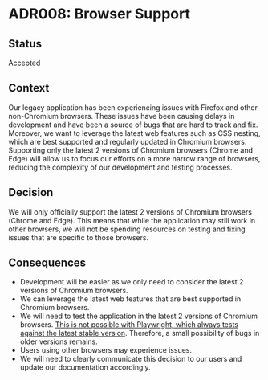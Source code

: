 # ADR008: Browser Support

## Status

Accepted

## Context

Our legacy application has been experiencing issues with Firefox and other
non-Chromium browsers. These issues have been causing delays in development and
have been a source of bugs that are hard to track and fix. Moreover, we want to
leverage the latest web features such as CSS nesting, which are best supported
and regularly updated in Chromium browsers. Supporting only the latest 2
versions of Chromium browsers (Chrome and Edge) will allow us to focus our
efforts on a more narrow range of browsers, reducing the complexity of our
development and testing processes.

## Decision

We will only officially support the latest 2 versions of Chromium browsers
(Chrome and Edge). This means that while the application may still work in other
browsers, we will not be spending resources on testing and fixing issues that
are specific to those browsers.

## Consequences

- Development will be easier as we only need to consider the latest 2 versions
  of Chromium browsers.
- We can leverage the latest web features that are best supported in Chromium
  browsers.
- We will need to test the application in the latest 2 versions of Chromium
  browsers.
  [This is not possible with Playwright, which always tests against the latest stable version](https://github.com/microsoft/playwright/issues/14435).
  Therefore, a small possibility of bugs in older versions remains.
- Users using other browsers may experience issues.
- We will need to clearly communicate this decision to our users and update our
  documentation accordingly.
